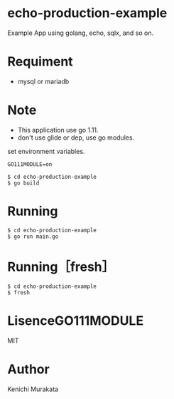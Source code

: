 # echo-production-example
Example App using golang, echo, sqlx, and so on.


# Requiment
+ mysql or mariadb

# Note
+ This application use go 1.11.
+ don't use glide or dep, use go modules.

set environment variables.
```
GO111MODULE=on
```

```
$ cd echo-production-example
$ go build
```


# Running
```
$ cd echo-production-example
$ go run main.go
```

# Running［fresh］
```
$ cd echo-production-example
$ fresh
```

# LisenceGO111MODULE
MIT

# Author
Kenichi Murakata
